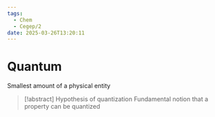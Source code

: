```yaml
---
tags:
  - Chem
  - Cegep/2
date: 2025-03-26T13:20:11
---
```


# Quantum

Smallest amount of a physical entity

> [!abstract] Hypothesis of quantization
> Fundamental notion that a property can be quantized
